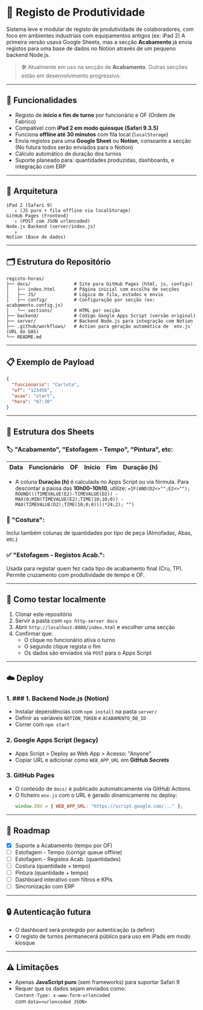 # 📘 Registo de Produtividade

Sistema leve e modular de registo de produtividade de colaboradores, com foco em ambientes industriais com equipamentos antigos (ex: iPad 2) A primeira versão usava Google Sheets, mas a secção **Acabamento** já envia registos para uma base de dados no Notion através de um pequeno backend Node.js.

> 🛠 Atualmente em uso na secção de **Acabamento**. Outras secções estão em desenvolvimento progressivo.

---

## 🚀 Funcionalidades

- Registo de **início e fim de turno** por funcionário e OF (Ordem de Fabrico)
- Compatível com **iPad 2 em modo quiosque (Safari 9.3.5)**
- Funciona **offline até 30 minutos** com fila local (`localStorage`)
- Envia registos para uma **Google Sheet** ou **Notion**, consoante a secção (No futura todos serão enviados para o Notion)
- Cálculo automático de duração dos turnos
- Suporte planeado para: quantidades produzidas, dashboards, e integração com ERP

---

## 🧱 Arquitetura

```plaintext
iPad 2 (Safari 9) 
   ↓ (JS puro + fila offline via localStorage)
GitHub Pages (Frontend)
   ↓ (POST com JSON urlencoded)
Node.js Backend (server/index.js)
   ↓
Notion (Base de dados)
```

---

## 🗂 Estrutura do Repositório

```plaintext
registo-horas/
├── docs/                # Site para GitHub Pages (html, js, configs)
│   ├── index.html       # Página inicial com escolha de secções
│   ├── JS/              # Lógica de fila, estados e envio
│   ├── config/          # Configuração por secção (ex: acabamento.config.js)
│   └── sections/        # HTML por secção
├── backend/             # Código Google Apps Script (versão original)
├── server/              # Backend Node.js para integração com Notion
├── .github/workflows/   # Action para geração automática de `env.js` (URL do GAS)
└── README.md
```

---

## 📋 Exemplo de Payload

```json
{
  "funcionario": "Carlota",
  "of": "123456",
  "acao": "start",
  "hora": "07:30"
}
```

---

## 📄 Estrutura dos Sheets

### 🏷 "Acabamento", "Estofagem - Tempo", "Pintura", etc:

| Data | Funcionário | OF | Início | Fim | Duração (h) |
|------|-------------|----|--------|-----|--------------|

 - A coluna **Duração (h)** é calculada no Apps Script ou via fórmula.
   Para descontar a pausa das **10h00–10h10**, utilize:
   `=IF(AND(D2<>"";E2<>"");
      ROUND(((TIMEVALUE(E2)-TIMEVALUE(D2))
             -MAX(0;MIN(TIMEVALUE(E2);TIME(10;10;0))
                    -MAX(TIMEVALUE(D2);TIME(10;0;0))))*24;2);
      "")`

### 🧵 "Costura":

Inclui também colunas de quantidades por tipo de peça (Almofadas, Abas, etc.)

### ✅ "Estofagem - Registos Acab.":

Usada para registar quem fez cada tipo de acabamento final (Cru, TP). Permite cruzamento com produtividade de tempo e OF.

---

## 🧪 Como testar localmente

1. Clonar este repositório  
2. Servir a pasta com `npx http-server docs`  
3. Abrir `http://localhost:8080/index.html` e escolher uma secção  
4. Confirmar que:
   - O clique no funcionário ativa o turno
   - O segundo clique regista o fim
   - Os dados são enviados via `POST` para o Apps Script

---

## ☁️ Deploy

### 1. ### 1. Backend Node.js (Notion)

- Instalar dependências com `npm install` na pasta `server/`
- Definir as variáveis `NOTION_TOKEN` e `ACABAMENTO_DB_ID`
- Correr com `npm start`

### 2. Google Apps Script (legacy)

- Apps Script > Deploy as Web App > Acesso: "Anyone" 
- Copiar URL e adicionar como `WEB_APP_URL` em **GitHub Secrets**

### 3. GitHub Pages

- O conteúdo de `docs/` é publicado automaticamente via GitHub Actions  
- O ficheiro `env.js` com o URL é gerado dinamicamente no deploy:
  ```js
  window.ENV = { WEB_APP_URL: "https://script.google.com/..." };
  ```

---

## 🧠 Roadmap

- [x] Suporte a Acabamento (tempo por OF)
- [ ] Estofagem - Tempo (corrigir queue offline)
- [ ] Estofagem - Registos Acab. (quantidades)
- [ ] Costura (quantidade + tempo)
- [ ] Pintura (quantidade + tempo)
- [ ] Dashboard interativo com filtros e KPIs
- [ ] Sincronização com ERP

---

## 🔒 Autenticação futura

- O dashboard será protegido por autenticação (a definir)
- O registo de turnos permanecerá público para uso em iPads em modo kiosque

---

## ⚠️ Limitações

- Apenas **JavaScript puro** (sem frameworks) para suportar Safari 9  
- Requer que os dados sejam enviados como:  
  `Content-Type: x-www-form-urlencoded`  
  com `data=<urlencoded JSON>`
